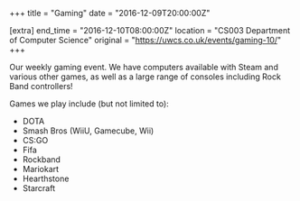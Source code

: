 +++
title = "Gaming"
date = "2016-12-09T20:00:00Z"

[extra]
end_time = "2016-12-10T08:00:00Z"
location = "CS003 Department of Computer Science"
original = "https://uwcs.co.uk/events/gaming-10/"
+++

Our weekly gaming event. We have computers available with Steam and various other games, as well as a large range of consoles including Rock Band controllers\!

Games we play include (but not limited to):

  - DOTA
  - Smash Bros (WiiU, Gamecube, Wii)
  - CS:GO
  - Fifa
  - Rockband
  - Mariokart
  - Hearthstone
  - Starcraft

